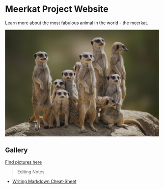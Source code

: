 ﻿# Meerkat Project Website

Learn more about the most fabulous animal in the world - the meerkat.

![Meerkat](/images/meerkat-group.png "Group of meerkats")

## Gallery

[Find pictures here](gallery.html)

> Editing Notes

+ [Writing Markdown Cheat-Sheet](md-tutorial.html)
